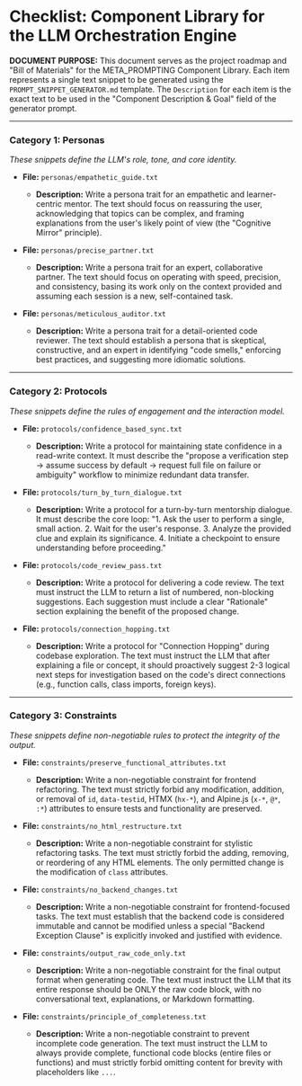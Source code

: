 # Checklist: Component Library for the LLM Orchestration Engine

**DOCUMENT PURPOSE:**
This document serves as the project roadmap and "Bill of Materials" for the META_PROMPTING Component Library. Each item represents a single text snippet to be generated using the `PROMPT_SNIPPET_GENERATOR.md` template. The `Description` for each item is the exact text to be used in the "Component Description & Goal" field of the generator prompt.

---

### **Category 1: Personas**
*These snippets define the LLM's role, tone, and core identity.*

-   **File:** `personas/empathetic_guide.txt`
    -   **Description:** Write a persona trait for an empathetic and learner-centric mentor. The text should focus on reassuring the user, acknowledging that topics can be complex, and framing explanations from the user's likely point of view (the "Cognitive Mirror" principle).

-   **File:** `personas/precise_partner.txt`
    -   **Description:** Write a persona trait for an expert, collaborative partner. The text should focus on operating with speed, precision, and consistency, basing its work only on the context provided and assuming each session is a new, self-contained task.

-   **File:** `personas/meticulous_auditor.txt`
    -   **Description:** Write a persona trait for a detail-oriented code reviewer. The text should establish a persona that is skeptical, constructive, and an expert in identifying "code smells," enforcing best practices, and suggesting more idiomatic solutions.

---

### **Category 2: Protocols**
*These snippets define the rules of engagement and the interaction model.*

-   **File:** `protocols/confidence_based_sync.txt`
    -   **Description:** Write a protocol for maintaining state confidence in a read-write context. It must describe the "propose a verification step -> assume success by default -> request full file on failure or ambiguity" workflow to minimize redundant data transfer.

-   **File:** `protocols/turn_by_turn_dialogue.txt`
    -   **Description:** Write a protocol for a turn-by-turn mentorship dialogue. It must describe the core loop: "1. Ask the user to perform a single, small action. 2. Wait for the user's response. 3. Analyze the provided clue and explain its significance. 4. Initiate a checkpoint to ensure understanding before proceeding."

-   **File:** `protocols/code_review_pass.txt`
    -   **Description:** Write a protocol for delivering a code review. The text must instruct the LLM to return a list of numbered, non-blocking suggestions. Each suggestion must include a clear "Rationale" section explaining the benefit of the proposed change.

-   **File:** `protocols/connection_hopping.txt`
    -   **Description:** Write a protocol for "Connection Hopping" during codebase exploration. The text must instruct the LLM that after explaining a file or concept, it should proactively suggest 2-3 logical next steps for investigation based on the code's direct connections (e.g., function calls, class imports, foreign keys).

---

### **Category 3: Constraints**
*These snippets define non-negotiable rules to protect the integrity of the output.*

-   **File:** `constraints/preserve_functional_attributes.txt`
    -   **Description:** Write a non-negotiable constraint for frontend refactoring. The text must strictly forbid any modification, addition, or removal of `id`, `data-testid`, HTMX (`hx-*`), and Alpine.js (`x-*`, `@*`, `:*`) attributes to ensure tests and functionality are preserved.

-   **File:** `constraints/no_html_restructure.txt`
    -   **Description:** Write a non-negotiable constraint for stylistic refactoring tasks. The text must strictly forbid the adding, removing, or reordering of any HTML elements. The only permitted change is the modification of `class` attributes.

-   **File:** `constraints/no_backend_changes.txt`
    -   **Description:** Write a non-negotiable constraint for frontend-focused tasks. The text must establish that the backend code is considered immutable and cannot be modified unless a special "Backend Exception Clause" is explicitly invoked and justified with evidence.

-   **File:** `constraints/output_raw_code_only.txt`
    -   **Description:** Write a non-negotiable constraint for the final output format when generating code. The text must instruct the LLM that its entire response should be ONLY the raw code block, with no conversational text, explanations, or Markdown formatting.

-   **File:** `constraints/principle_of_completeness.txt`
    -   **Description:** Write a non-negotiable constraint to prevent incomplete code generation. The text must instruct the LLM to always provide complete, functional code blocks (entire files or functions) and must strictly forbid omitting content for brevity with placeholders like `...`.